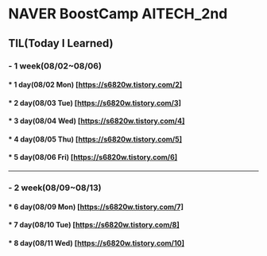 # NAVER BoostCamp AITECH_2nd

## TIL(Today I Learned)
### - 1 week(08/02~08/06)
####  * 1 day(08/02 Mon) [https://s6820w.tistory.com/2]
####  * 2 day(08/03 Tue) [https://s6820w.tistory.com/3]
####  * 3 day(08/04 Wed) [https://s6820w.tistory.com/4]
####  * 4 day(08/05 Thu) [https://s6820w.tistory.com/5]
####  * 5 day(08/06 Fri) [https://s6820w.tistory.com/6]
----------------------------------------------------------
### - 2 week(08/09~08/13)
####  * 6 day(08/09 Mon) [https://s6820w.tistory.com/7]
####  * 7 day(08/10 Tue) [https://s6820w.tistory.com/8]
####  * 8 day(08/11 Wed) [https://s6820w.tistory.com/10]
####  
